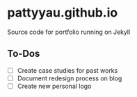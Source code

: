 # pattyyau.github.io
Source code for portfolio running on Jekyll

## To-Dos
- [ ] Create case studies for past works
- [ ] Document redesign process on blog
- [ ] Create new personal logo